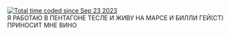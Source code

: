 <a href="https://wakatime.com/@c01fcfe8-1980-4f86-bcf2-de394f3dc0f8"><img src="https://wakatime.com/badge/user/c01fcfe8-1980-4f86-bcf2-de394f3dc0f8.svg" alt="Total time coded since Sep 23 2023" /></a>    
Я РАБОТАЮ В ПЕНТАГОНЕ ТЕСЛЕ И ЖИВУ НА МАРСЕ И БИЛЛИ ГЕЙ(СТ) ПРИНОСИТ МНЕ ВИНО
